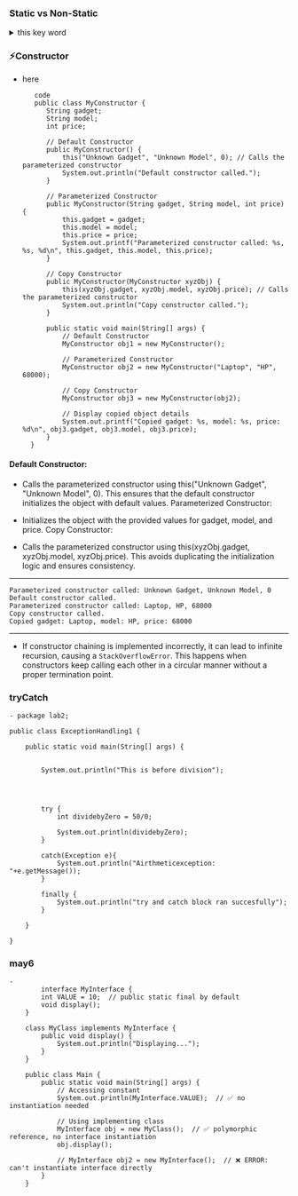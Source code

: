 ### Static vs Non-Static

 <details>
    <summary>this key word</summary>     
         
         👉 public class Example {
            String name = "Instance Variable";

              public static void main(String[] args) {
              System.out.println(this.name); // ❌ Error: Cannot use 'this' in a static context
              }
            }


        🔻 public class Example {
                 String name = "Instance Variable";

                public static void main(String[] args) {
                    Example obj = new Example(); // Creating an instance
                    System.out.println(obj.name); // ✅ Accessing instance variable via object
                }
            }



        🔻Conclusion
                ✅ You can use this in instance methods.

                ❌ You cannot use this in main or any other static method.

                ✅ To access instance variables/methods in main, create an object.

     
     
-  When to use 


        👇
        public class Person {
            String name;  // Instance variable

            public void setName(String name) { // Local variable
                name = name;  // ❌ This does nothing (local variable takes precedence)
            }

            public void printName() {
                System.out.println(name);
            }

            public static void main(String[] args) {
                Person p = new Person();
                p.setName("Alice");
                p.printName();  // Output: null (instance variable was not set)
            }
        }


-  proper way 

            👇
            public class Person {
                    String name;  // Instance variable

                    public void setName(String name) { // Local variable
                        this.name = name;  // ✅ Assigns local variable to instance variable
                    }

                    public void printName() {
                        System.out.println(name);
                    }

                    public static void main(String[] args) {
                        Person p = new Person();
                        p.setName("Alice");
                        p.printName();  // Output: Alice
                    }
                }


- 
    
    
 </details>


 ### ⚡Constructor
 
- here  
   
         code
         public class MyConstructor {
            String gadget;
            String model;
            int price;

            // Default Constructor
            public MyConstructor() {
                this("Unknown Gadget", "Unknown Model", 0); // Calls the parameterized constructor
                System.out.println("Default constructor called.");
            }

            // Parameterized Constructor
            public MyConstructor(String gadget, String model, int price) {
                this.gadget = gadget;
                this.model = model;
                this.price = price;
                System.out.printf("Parameterized constructor called: %s, %s, %d\n", this.gadget, this.model, this.price);
            }

            // Copy Constructor
            public MyConstructor(MyConstructor xyzObj) {
                this(xyzObj.gadget, xyzObj.model, xyzObj.price); // Calls the parameterized constructor
                System.out.println("Copy constructor called.");
            }

            public static void main(String[] args) {
                // Default Constructor
                MyConstructor obj1 = new MyConstructor();

                // Parameterized Constructor
                MyConstructor obj2 = new MyConstructor("Laptop", "HP", 68000);

                // Copy Constructor
                MyConstructor obj3 = new MyConstructor(obj2);

                // Display copied object details
                System.out.printf("Copied gadget: %s, model: %s, price: %d\n", obj3.gadget, obj3.model, obj3.price);
            }
        }


#### Default Constructor:

  -  Calls the parameterized constructor using this("Unknown Gadget", "Unknown Model", 0).
    This ensures that the default constructor initializes the object with default values.
    Parameterized Constructor:

  - Initializes the object with the provided values for gadget, model, and price.
    Copy Constructor:

  -   Calls the parameterized constructor using this(xyzObj.gadget, xyzObj.model, xyzObj.price).
    This avoids duplicating the initialization logic and ensures consistency.   
       

---
    Parameterized constructor called: Unknown Gadget, Unknown Model, 0
    Default constructor called.
    Parameterized constructor called: Laptop, HP, 68000
    Copy constructor called.
    Copied gadget: Laptop, model: HP, price: 68000  

---
- If constructor chaining is implemented incorrectly, it can lead to infinite recursion, causing a `StackOverflowError`. This happens when constructors keep calling each other in a circular manner without a proper termination point.


### tryCatch    
    
    - package lab2;

    public class ExceptionHandling1 {

        public static void main(String[] args) {
            
            
            System.out.println("This is before division");
            
            
            
            
            try {
                int dividebyZero = 50/0;
                
                System.out.println(dividebyZero);
            }
            
            catch(Exception e){
                System.out.println("Airthmeticexception: "+e.getMessage());
            }
            
            finally {
                System.out.println("try and catch block ran succesfully");
            }

        }

    }


### may6

    - 
            interface MyInterface {
            int VALUE = 10;  // public static final by default
            void display();
        }

        class MyClass implements MyInterface {
            public void display() {
                System.out.println("Displaying...");
            }
        }

        public class Main {
            public static void main(String[] args) {
                // Accessing constant
                System.out.println(MyInterface.VALUE);  // ✅ no instantiation needed

                // Using implementing class
                MyInterface obj = new MyClass();  // ✅ polymorphic reference, no interface instantiation
                obj.display();

                // MyInterface obj2 = new MyInterface();  // ❌ ERROR: can't instantiate interface directly
            }
        }
